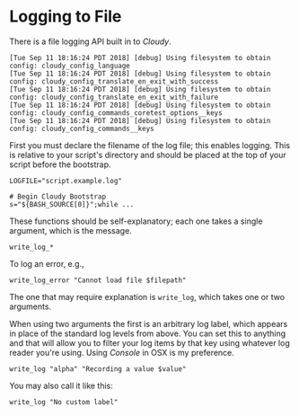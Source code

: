 # Logging to File

There is a file logging API built in to _Cloudy_.

    [Tue Sep 11 18:16:24 PDT 2018] [debug] Using filesystem to obtain config: cloudy_config_language
    [Tue Sep 11 18:16:24 PDT 2018] [debug] Using filesystem to obtain config: cloudy_config_translate_en_exit_with_success
    [Tue Sep 11 18:16:24 PDT 2018] [debug] Using filesystem to obtain config: cloudy_config_translate_en_exit_with_failure
    [Tue Sep 11 18:16:24 PDT 2018] [debug] Using filesystem to obtain config: cloudy_config_commands_coretest_options__keys
    [Tue Sep 11 18:16:24 PDT 2018] [debug] Using filesystem to obtain config: cloudy_config_commands__keys


First you must declare the filename of the log file; this enables logging.  This is relative to your script's directory and should be placed at the top of your script before the bootstrap.
    
    LOGFILE="script.example.log"
    
    # Begin Cloudy Bootstrap
    s="${BASH_SOURCE[0]}";while ...

These functions should be self-explanatory; each one takes a single argument, which is the message.

    write_log_*
    
To log an error, e.g.,

    write_log_error "Cannot load file $filepath"    
    
The one that may require explanation is `write_log`, which takes one or two arguments.

When using two arguments the first is an arbitrary log label, which appears in place of the standard log levels from above.  You can set this to anything and that will allow you to filter your log items by that key using whatever log reader you're using.  Using _Console_ in OSX is my preference.

    write_log "alpha" "Recording a value $value"    

You may also call it like this:

    write_log "No custom label"
